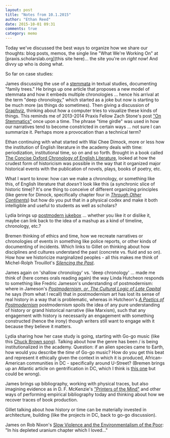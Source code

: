 ```yaml
---
layout: post
title: "Notes from 10.1.2015"
author: "Ethan Reed"
date: 2015-10-01 09:31
comments: true
category: memo
---
```


Today we've discussed the best ways to organize how we share our thoughts: blog posts, memos, the single line "What We're Working On" at [praxis.scholarslab.org](this site here)... the site you're on *right now*! And divvy up who is doing what.

So far on case studies:

James discussing the use of a [stemmata](https://en.wikipedia.org/wiki/Textual_criticism#Stemmatics) in textual studies, documenting "family trees." He brings up one article that proposes a new model of stemmata and how it embeds multiple chronologies ... hence his arrival at the term "deep chronology," which started as a joke but now is starting to be much more (as things do sometimes). Then giving a discussion of [Graphviz](https://www.graphviz.org), thinking about how a computer tries to visualize these kinds of things. This reminds me of 2013-2014 Praxis Fellow Zach Stone's post ["On Stemmatics"](http://scholarslab.org/digital-humanities/on-stemmatics/) once upon a time. The phrase "time girdle" was used in how our narratives tend to become constricted in certain ways ... not sure I can summarize it. Perhaps more a provocation than a technical term?

Ethan continuing with what started with Wai Chee Dimock, more or less how the institution of English literature in the academy deals with time: periodization, institutional time, so on and so forth. Brought in a book called [The Concise Oxford Chronology of English Literature](http://www.amazon.com/Concise-Oxford-Chronology-English-Literature/dp/0198606346), looked at how the crudest form of historicism was possible in the way that it organized major historical events with the publication of novels, plays, books of poetry, etc.

What I want to know: how can we make a chronology, or something like this, of English literature that *doesn't* look like this (a synchronic slice of historic time)? It's one thing to conceive of different organizing principles (like genre for Dimock, specifically chapter four in [*Through Other Continents*](http://press.princeton.edu/titles/8296.html)) but how do you put that in a physical codex and make it both intelligible and useful to students as well as scholars?

Lydia brings up [postmodern jukebox](https://www.youtube.com/user/ScottBradleeLovesYa) ... whether you like it or dislike it, maybe can link back to the idea of a mashup as a kind of timeline, chronology, etc.?

Bremen thinking of ethics and time, how we recreate narratives or chronologies of events in something like police reports, or other kinds of documenting of incidents. Which links to Gillet on thinking about how disciplines and cultures understand the past (concrete vs. fluid and so on). How how we historicize marginalized peoples - all this makes me think of Michel-Rolph Trouillot's [*Silencing the Past*](http://www.beacon.org/Silencing-the-Past-P1109.aspx).

James again on 'shallow chronology' vs. 'deep chronology' ... made me think of (here comes orals reading again) the way Linda Hutcheon responds to something like Fredric Jameson's understanding of postmodernism: where in Jameson's [*Postmodernism, or, The Cultural Logic of Late Capital*](https://www.dukeupress.edu/postmodernism-or-the-cultural-logic-of-late-capitalism) he says (from what I recall) that in postmodernism art has lost its sense of real history in a way that is problematic, whereas in Hutcheon's [*A Poetics of Postmodernism*](http://www.amazon.com/Poetics-Postmodernism-History-Theory-Fiction/dp/0415007062) postmodernism spoils the idea of any pure understanding of history or grand historical narrative (like Marxism), such that any engagement with history is necessarily an engagement with something constructed (hence the irony) though writers still want to engage with it because they believe it matters.

Lydia sharing how her case study is going, starting with Go-go music (like this [Chuck Brown song](https://www.youtube.com/watch?v=wwHi10qX8u8)). Talking about how the genre has been / is being institutionalized in the academy. Question: if an alien species came to Earth, how would you describe the *time* of Go-go music? How do you get this beat and represent it ethically given the context in which it is produced, African-American communities in DC - specifically around U-Street? (Bremen brings up an Atlantic article on gentrification in DC, which I think is [this one](http://www.theatlantic.com/politics/archive/2012/08/the-politics-of-the-urban-comeback-gentrification-and-culture-in-dc/260741/) but could be wrong).

James brings up bibliography, working with physical traces, but also imagining evidence as in D. F. McKenzie's ["Printers of the Mind"](http://www.jstor.org/stable/40371475?seq=1#page_scan_tab_contents) and other ways of performing empirical bibliography today and thinking about how we recover traces of book production.

Gillet talking about how history or time can be  materially invested in architecture, building (like the projects in DC, back to go-go discussion).

James on Rob Nixon's [Slow Violence and the Environmentalism of the Poor](http://www.hup.harvard.edu/catalog.php?isbn=9780674072343): "In his depleted uranium chapter which I loved..."
